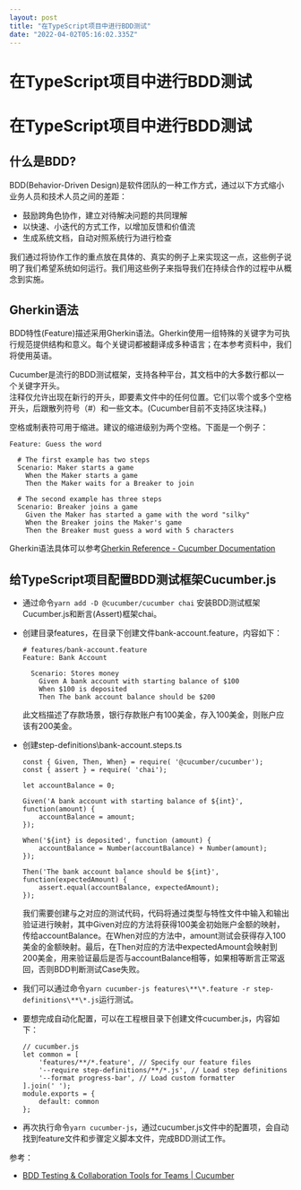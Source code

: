 ```yaml
---
layout: post
title: "在TypeScript项目中进行BDD测试"
date: "2022-04-02T05:16:02.335Z"
---
```

在TypeScript项目中进行BDD测试
=====================

在TypeScript项目中进行BDD测试
=====================

什么是BDD?
-------

BDD(Behavior-Driven Design)是软件团队的一种工作方式，通过以下方式缩小业务人员和技术人员之间的差距：

*   鼓励跨角色协作，建立对待解决问题的共同理解
*   以快速、小迭代的方式工作，以增加反馈和价值流
*   生成系统文档，自动对照系统行为进行检查

我们通过将协作工作的重点放在具体的、真实的例子上来实现这一点，这些例子说明了我们希望系统如何运行。我们用这些例子来指导我们在持续合作的过程中从概念到实施。

Gherkin语法
---------

BDD特性(Feature)描述采用Gherkin语法。Gherkin使用一组特殊的关键字为可执行规范提供结构和意义。每个关键词都被翻译成多种语言；在本参考资料中，我们将使用英语。

Cucumber是流行的BDD测试框架，支持各种平台，其文档中的大多数行都以一个关键字开头。  
注释仅允许出现在新行的开头，即要素文件中的任何位置。它们以零个或多个空格开头，后跟散列符号（#）和一些文本。(Cucumber目前不支持区块注释。)

空格或制表符可用于缩进。建议的缩进级别为两个空格。下面是一个例子：

    Feature: Guess the word
    
      # The first example has two steps
      Scenario: Maker starts a game
        When the Maker starts a game
        Then the Maker waits for a Breaker to join
    
      # The second example has three steps
      Scenario: Breaker joins a game
        Given the Maker has started a game with the word "silky"
        When the Breaker joins the Maker's game
        Then the Breaker must guess a word with 5 characters
    

Gherkin语法具体可以参考[Gherkin Reference - Cucumber Documentation](https://cucumber.io/docs/gherkin/reference/)

给TypeScript项目配置BDD测试框架Cucumber.js
---------------------------------

*   通过命令`yarn add -D @cucumber/cucumber chai` 安装BDD测试框架Cucumber.js和断言(Assert)框架chai。
    
*   创建目录features，在目录下创建文件bank-account.feature，内容如下：
    
        # features/bank-account.feature
        Feature: Bank Account
        
          Scenario: Stores money
            Given A bank account with starting balance of $100
            When $100 is deposited
            Then The bank account balance should be $200
        
    
    此文档描述了存款场景，银行存款账户有100美金，存入100美金，则账户应该有200美金。
    
*   创建step-definitions\\bank-account.steps.ts
    
        const { Given, Then, When} = require( '@cucumber/cucumber');
        const { assert } = require( 'chai');
        
        let accountBalance = 0;
        
        Given('A bank account with starting balance of ${int}', function(amount) {
            accountBalance = amount;
        });
        
        When('${int} is deposited', function (amount) {
            accountBalance = Number(accountBalance) + Number(amount);
        });
        
        Then('The bank account balance should be ${int}', function(expectedAmount) {
            assert.equal(accountBalance, expectedAmount);
        });
        
    
    我们需要创建与之对应的测试代码，代码将通过类型与特性文件中输入和输出验证进行映射，其中Given对应的方法将获得100美金初始账户金额的映射，传给accountBalance。在When对应的方法中，amount测试会获得存入100美金的金额映射。最后，在Then对应的方法中expectedAmount会映射到200美金，用来验证最后是否与accountBalance相等，如果相等断言正常返回，否则BDD判断测试Case失败。
    
*   我们可以通过命令`yarn cucumber-js features\**\*.feature -r step-definitions\**\*.js`运行测试。
    
*   要想完成自动化配置，可以在工程根目录下创建文件cucumber.js，内容如下：
    
        // cucumber.js
        let common = [
            'features/**/*.feature', // Specify our feature files
            '--require step-definitions/**/*.js', // Load step definitions
            '--format progress-bar', // Load custom formatter
        ].join(' ');
        module.exports = {
            default: common
        };
        
    
*   再次执行命令`yarn cucumber-js`，通过cucumber.js文件中的配置项，会自动找到feature文件和步骤定义脚本文件，完成BDD测试工作。
    

参考：

*   [BDD Testing & Collaboration Tools for Teams | Cucumber](https://cucumber.io/)